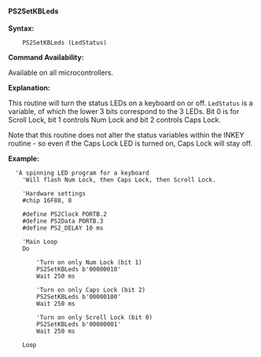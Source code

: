 <div class="section">

<div class="titlepage">

<div>

<div>

#### <span id="ps2setkbleds"></span>PS2SetKBLeds

</div>

</div>

</div>

<span class="strong">**Syntax:**</span>

``` screen
    PS2SetKBLeds (LedStatus)
```

<span class="strong">**Command Availability:**</span>

Available on all microcontrollers.

<span class="strong">**Explanation:**</span>

This routine will turn the status LEDs on a keyboard on or off.
`LedStatus` is a variable, of which the lower 3 bits correspond to the 3
LEDs. Bit 0 is for Scroll Lock, bit 1 controls Num Lock and bit 2
controls Caps Lock.

Note that this routine does not alter the status variables within the
INKEY routine - so even if the Caps Lock LED is turned on, Caps Lock
will stay off.

<span class="strong">**Example:**</span>

``` screen
  'A spinning LED program for a keyboard
    'Will flash Num Lock, then Caps Lock, then Scroll Lock.

    'Hardware settings
    #chip 16F88, 8

    #define PS2Clock PORTB.2
    #define PS2Data PORTB.3
    #define PS2_DELAY 10 ms

    'Main Loop
    Do

        'Turn on only Num Lock (bit 1)
        PS2SetKBLeds b'00000010'
        Wait 250 ms

        'Turn on only Caps Lock (bit 2)
        PS2SetKBLeds b'00000100'
        Wait 250 ms

        'Turn on only Scroll Lock (bit 0)
        PS2SetKBLeds b'00000001'
        Wait 250 ms

    Loop
```

</div>
